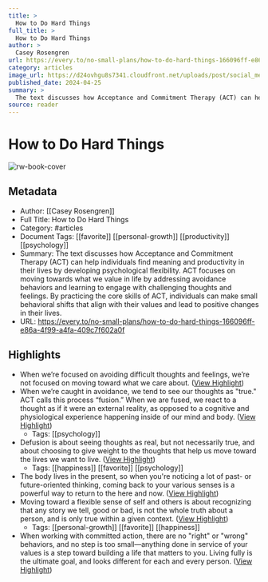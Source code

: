 ```yaml
---
title: >
  How to Do Hard Things
full_title: >
  How to Do Hard Things
author: >
  Casey Rosengren
url: https://every.to/no-small-plans/how-to-do-hard-things-166096ff-e86a-4f99-a4fa-409c7f602a0f
category: articles
image_url: https://d24ovhgu8s7341.cloudfront.net/uploads/post/social_media_image/3081/Screenshot_2024-04-25_at_11.01.38_AM.png
published_date: 2024-04-25
summary: >
  The text discusses how Acceptance and Commitment Therapy (ACT) can help individuals find meaning and productivity in their lives by developing psychological flexibility. ACT focuses on moving towards what we value in life by addressing avoidance behaviors and learning to engage with challenging thoughts and feelings. By practicing the core skills of ACT, individuals can make small behavioral shifts that align with their values and lead to positive changes in their lives.
source: reader
---
```

# How to Do Hard Things

![rw-book-cover](https://d24ovhgu8s7341.cloudfront.net/uploads/post/social_media_image/3081/Screenshot_2024-04-25_at_11.01.38_AM.png)

## Metadata
- Author: [[Casey Rosengren]]
- Full Title: How to Do Hard Things
- Category: #articles
- Document Tags: [[favorite]] [[personal-growth]] [[productivity]] [[psychology]] 
- Summary: The text discusses how Acceptance and Commitment Therapy (ACT) can help individuals find meaning and productivity in their lives by developing psychological flexibility. ACT focuses on moving towards what we value in life by addressing avoidance behaviors and learning to engage with challenging thoughts and feelings. By practicing the core skills of ACT, individuals can make small behavioral shifts that align with their values and lead to positive changes in their lives.
- URL: https://every.to/no-small-plans/how-to-do-hard-things-166096ff-e86a-4f99-a4fa-409c7f602a0f

## Highlights
- When we’re focused on avoiding difficult thoughts and feelings, we’re not focused on moving toward what we care about. ([View Highlight](https://read.readwise.io/read/01hyeh5je0f3y36ff9c3fc8y4d))
- When we’re caught in avoidance, we tend to see our thoughts as "true." ACT calls this process “fusion.” When we are fused, we react to a thought as if it were an external reality, as opposed to a cognitive and physiological experience happening inside of our mind and body. ([View Highlight](https://read.readwise.io/read/01hyeh9p0ka4mhngnb49d8rz61))
    - Tags: [[psychology]] 
- Defusion is about seeing thoughts as real, but not necessarily true, and about choosing to give weight to the thoughts that help us move toward the lives we want to live. ([View Highlight](https://read.readwise.io/read/01hyehbb8ke1k6eptwjhv7c581))
    - Tags: [[happiness]] [[favorite]] [[psychology]] 
- The body lives in the present, so when you're noticing a lot of past- or future-oriented thinking, coming back to your various senses is a powerful way to return to the here and now. ([View Highlight](https://read.readwise.io/read/01hyehdgspyr9dfnv1ewh9vejq))
- Moving toward a flexible sense of self and others is about recognizing that any story we tell, good or bad, is not the whole truth about a person, and is only true within a given context. ([View Highlight](https://read.readwise.io/read/01hyehh1pgnxw2ap6vf5xb0kyf))
    - Tags: [[personal-growth]] [[favorite]] [[happiness]] 
- When working with committed action, there are no "right" or "wrong" behaviors, and no step is too small—anything done in service of your values is a step toward building a life that matters to you. Living fully is the ultimate goal, and looks different for each and every person. ([View Highlight](https://read.readwise.io/read/01hyehr9kgtrdkjwkyqr2c29ek))


